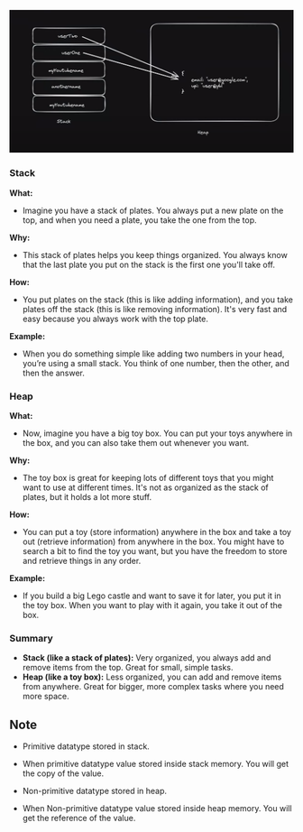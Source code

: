 ![alt text](heap_and_stack_diagram.png)

### Stack

**What:**

- Imagine you have a stack of plates. You always put a new plate on the top, and when you need a plate, you take the one from the top.

**Why:**

- This stack of plates helps you keep things organized. You always know that the last plate you put on the stack is the first one you'll take off.

**How:**

- You put plates on the stack (this is like adding information), and you take plates off the stack (this is like removing information). It's very fast and easy because you always work with the top plate.

**Example:**

- When you do something simple like adding two numbers in your head, you’re using a small stack. You think of one number, then the other, and then the answer.

### Heap

**What:**

- Now, imagine you have a big toy box. You can put your toys anywhere in the box, and you can also take them out whenever you want.

**Why:**

- The toy box is great for keeping lots of different toys that you might want to use at different times. It's not as organized as the stack of plates, but it holds a lot more stuff.

**How:**

- You can put a toy (store information) anywhere in the box and take a toy out (retrieve information) from anywhere in the box. You might have to search a bit to find the toy you want, but you have the freedom to store and retrieve things in any order.

**Example:**

- If you build a big Lego castle and want to save it for later, you put it in the toy box. When you want to play with it again, you take it out of the box.

### Summary

- **Stack (like a stack of plates):** Very organized, you always add and remove items from the top. Great for small, simple tasks.
- **Heap (like a toy box):** Less organized, you can add and remove items from anywhere. Great for bigger, more complex tasks where you need more space.

## Note

- Primitive datatype stored in stack.
- When primitive datatype value stored inside stack memory. You will get the copy of the value.

- Non-primitive datatype stored in heap.
- When Non-primitive datatype value stored inside heap memory. You will get the reference of the value.
